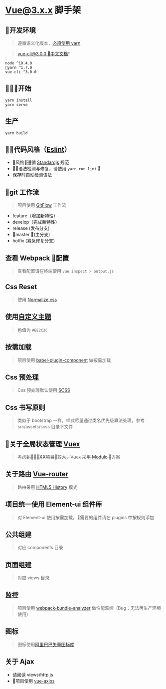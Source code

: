 Vue@3.x.x 脚手架
====

## 开发环境
> 遵循语义化版本，[必须使用 yarn](https://yarnpkg.com/en/docs/yarn-lock)

> [vue-cli@3.0.0 中文文档](https://github.com/vuejs/vue-docs-zh-cn/blob/master/vue-cli/README.md)*

```shell
node ^10.4.0
yarn ^1.7.0
vue-cli ^3.0.0
```

## 开始
```shell
yarn install       
yarn serve
```

## 生产
```shell
yarn build
```

## 代码风格（[Eslint](https://eslint.cn/)）
* 风格遵循 [Standardjs](https://standardjs.com/) 规范
* 语法检测与修复，请使用 ```yarn run lint``` 
* 保存时自动检测语法

## git 工作流
> 项目使用 [GitFlow](http://danielkummer.github.io/git-flow-cheatsheet/index.zh_CN.html) 工作流
* feature（增加新特性）
* develop（完成新特性）
* release (发布分支)
* master (主分支)
* hotfix (紧急修复分支)

## 查看 Webpack 配置
> 查看配置请在终端使用 ```vue inspect > output.js```

## Css Reset
> 使用 [Normalize.css](http://necolas.github.io/normalize.css/)

## 使用[自定义主题](https://element.faas.ele.me/#/zh-CN/component/custom-theme)
> 色值为 `#EE2C2C`

## 按需加载
> 项目使用 [babel-plugin-component](https://github.com/ElementUI/babel-plugin-component) 做按需加载

## Css 预处理
> Css 预处理默认使用 [SCSS](https://github.com/sass/sass)

## Css 书写原则
> 类似于 bootstrap 一样，样式尽量通过类名优先级算法处理，参考 src/assets/scss 目录下文件

## 关于全局状态管理 [Vuex](https://vuex.vuejs.org/zh/)
> ~~考虑到**XX**项目较大，Vuex 采用 [Module](https://vuex.vuejs.org/zh/guide/modules.html) 方案~~

## 关于路由 [Vue-router](https://router.vuejs.org/zh/)
> 路由采用 [HTML5 History](https://router.vuejs.org/zh/guide/essentials/history-mode.html) 模式

## 项目统一使用 Element-ui 组件库
> 对 Element-ui 使用按需加载，需要的组件请在 plugins 中按规则添加

## 公共组建
> 对应 components 目录

## 页面组建
> 对应 views 目录

## 监控
> 项目使用 [webpack-bundle-analyzer](https://github.com/webpack-contrib/webpack-bundle-analyzer) 做性能监控（Bug：无法再生产环境使用）

## 图标
> 图标使用[阿里巴巴矢量图标库](http://www.iconfont.cn/)

## 关于 Ajax
* 请阅读 views/http.js
* 项目使用 [vue-axios](https://github.com/axios/axios)



